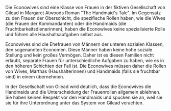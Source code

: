 Die Econowives sind eine Klasse von Frauen in der fiktiven Gesellschaft von Gilead in Margaret Atwoods Roman "The Handmaid's Tale". Im Gegensatz zu den Frauen der Oberschicht, die spezifische Rollen haben, wie die Wives (die Frauen der Kommandanten) oder die Handmaids (die Fruchtbarkeitsdienerinnen), haben die Econowives keine spezialisierte Rolle und führen alle Haushaltsaufgaben selbst aus.

Econowives sind die Ehefrauen von Männern der unteren sozialen Klassen, den sogenannten Economen. Diese Männer haben keine hohe soziale Stellung und kein großes Vermögen. Daher ist es diesen Familien nicht erlaubt, separate Frauen für unterschiedliche Aufgaben zu haben, wie es in den höheren Schichten der Fall ist. Die Econowives müssen daher die Rollen von Wives, Marthas (Haushälterinnen) und Handmaids (falls sie fruchtbar sind) in einem übernehmen.

In der Gesellschaft von Gilead wird deutlich, dass die Econowives die Handmaids und die Unterscheidung der Frauenrollen allgemein ablehnen. Sie haben keinen Respekt vor den Handmaids und spucken sie an, weil sie sie für ihre Unterordnung unter das System von Gilead verachten.